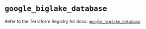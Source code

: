 # `google_biglake_database`

Refer to the Terraform Registry for docs: [`google_biglake_database`](https://registry.terraform.io/providers/hashicorp/google/5.43.1/docs/resources/biglake_database).
